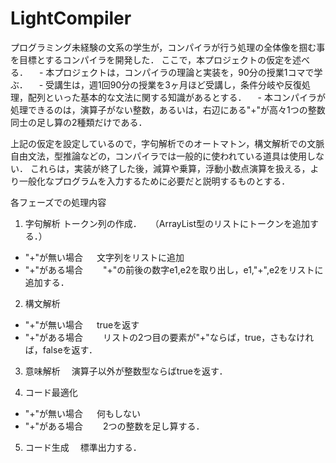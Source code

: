 LightCompiler
=============

プログラミング未経験の文系の学生が，コンパイラが行う処理の全体像を掴む事を目標とするコンパイラを開発した．
ここで，本プロジェクトの仮定を述べる．
　- 本プロジェクトは，コンパイラの理論と実装を，90分の授業1コマで学ぶ．
　- 受講生は，週1回90分の授業を3ヶ月ほど受講し，条件分岐や反復処理，配列といった基本的な文法に関する知識があるとする．
　- 本コンパイラが処理できるのは，演算子がない整数，あるいは，右辺にある"+"が高々1つの整数同士の足し算の2種類だけである．


上記の仮定を設定しているので，字句解析でのオートマトン，構文解析での文脈自由文法，型推論などの，コンパイラでは一般的に使われている道具は使用しない．
これらは，実装が終了した後，減算や乗算，浮動小数点演算を扱える，より一般化なプログラムを入力するために必要だと説明するものとする．

各フェーズでの処理内容

1. 字句解析
トークン列の作成．　　（ArrayList型のリストにトークンを追加する．）
 - "+"が無い場合
　  文字列をリストに追加
 - "+"がある場合
 　　"+"の前後の数字e1,e2を取り出し，e1,"+",e2をリストに追加する．

2. 構文解析
 - "+"が無い場合
　  trueを返す
 - "+"がある場合
 　　リストの2つ目の要素が"+"ならば，true，さもなければ，falseを返す．

3. 意味解析
　演算子以外が整数型ならばtrueを返す．

4. コード最適化
 - "+"が無い場合
　  何もしない
 - "+"がある場合
 　　2つの整数を足し算する．

5. コード生成
　標準出力する．
